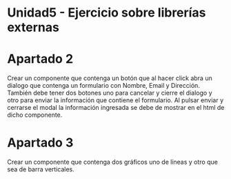 # Unidad5 - Ejercicio sobre librerías externas

# Apartado 2
Crear un componente que contenga un botón que al hacer click abra un dialogo que contenga un formulario con Nombre, Email y Dirección. También debe tener dos botones uno para cancelar y cierre el dialogo y otro para enviar la información que contiene el formulario. Al pulsar enviar y cerrarse el modal la información ingresada se debe de mostrar en el html de dicho componente.


# Apartado 3
Crear un componente que contenga dos gráficos uno de líneas y otro que sea de barra verticales.
